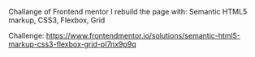 Challange of Frontend mentor
I rebuild the page with: Semantic HTML5 markup, CSS3, Flexbox, Grid


Challenge:
https://www.frontendmentor.io/solutions/semantic-html5-markup-css3-flexbox-grid-pI7nx9p9q

